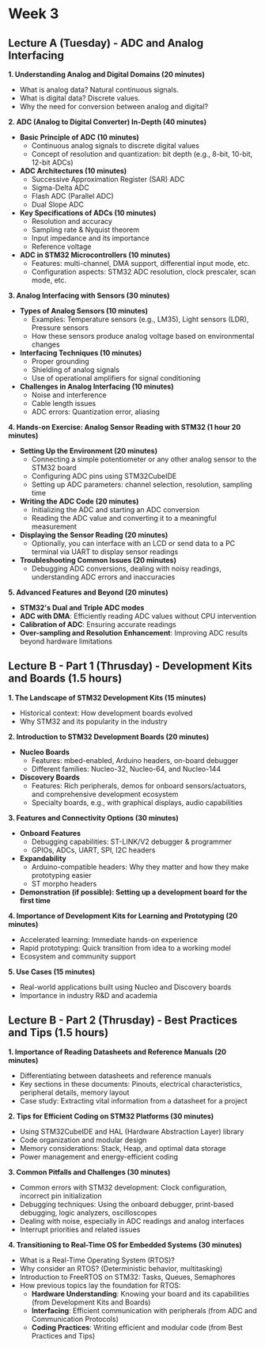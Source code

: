 # Week 3

## Lecture A (Tuesday) - ADC and Analog Interfacing
**1. Understanding Analog and Digital Domains (20 minutes)**
- What is analog data? Natural continuous signals.
- What is digital data? Discrete values.
- Why the need for conversion between analog and digital?

**2. ADC (Analog to Digital Converter) In-Depth (40 minutes)**
- **Basic Principle of ADC (10 minutes)**
  - Continuous analog signals to discrete digital values
  - Concept of resolution and quantization: bit depth (e.g., 8-bit, 10-bit, 12-bit ADCs)
- **ADC Architectures (10 minutes)**
  - Successive Approximation Register (SAR) ADC
  - Sigma-Delta ADC
  - Flash ADC (Parallel ADC)
  - Dual Slope ADC
- **Key Specifications of ADCs (10 minutes)**
  - Resolution and accuracy
  - Sampling rate & Nyquist theorem
  - Input impedance and its importance
  - Reference voltage
- **ADC in STM32 Microcontrollers (10 minutes)**
  - Features: multi-channel, DMA support, differential input mode, etc.
  - Configuration aspects: STM32 ADC resolution, clock prescaler, scan mode, etc.

**3. Analog Interfacing with Sensors (30 minutes)**
- **Types of Analog Sensors (10 minutes)**
  - Examples: Temperature sensors (e.g., LM35), Light sensors (LDR), Pressure sensors
  - How these sensors produce analog voltage based on environmental changes
- **Interfacing Techniques (10 minutes)**
  - Proper grounding
  - Shielding of analog signals
  - Use of operational amplifiers for signal conditioning
- **Challenges in Analog Interfacing (10 minutes)**
  - Noise and interference
  - Cable length issues
  - ADC errors: Quantization error, aliasing

**4. Hands-on Exercise: Analog Sensor Reading with STM32 (1 hour 20 minutes)**
- **Setting Up the Environment (20 minutes)**
  - Connecting a simple potentiometer or any other analog sensor to the STM32 board
  - Configuring ADC pins using STM32CubeIDE
  - Setting up ADC parameters: channel selection, resolution, sampling time
- **Writing the ADC Code (20 minutes)**
  - Initializing the ADC and starting an ADC conversion
  - Reading the ADC value and converting it to a meaningful measurement
- **Displaying the Sensor Reading (20 minutes)**
  - Optionally, you can interface with an LCD or send data to a PC terminal via UART to display sensor readings
- **Troubleshooting Common Issues (20 minutes)**
  - Debugging ADC conversions, dealing with noisy readings, understanding ADC errors and inaccuracies

**5. Advanced Features and Beyond (20 minutes)**
- **STM32's Dual and Triple ADC modes**
- **ADC with DMA**: Efficiently reading ADC values without CPU intervention
- **Calibration of ADC**: Ensuring accurate readings
- **Over-sampling and Resolution Enhancement**: Improving ADC results beyond hardware limitations

## Lecture B - Part 1  (Thrusday) - Development Kits and Boards (1.5 hours)

**1. The Landscape of STM32 Development Kits (15 minutes)**
- Historical context: How development boards evolved
- Why STM32 and its popularity in the industry

**2. Introduction to STM32 Development Boards (20 minutes)**
- **Nucleo Boards**
  - Features: mbed-enabled, Arduino headers, on-board debugger
  - Different families: Nucleo-32, Nucleo-64, and Nucleo-144
- **Discovery Boards**
  - Features: Rich peripherals, demos for onboard sensors/actuators, and comprehensive development ecosystem
  - Specialty boards, e.g., with graphical displays, audio capabilities

**3. Features and Connectivity Options (30 minutes)**
- **Onboard Features**
  - Debugging capabilities: ST-LINK/V2 debugger & programmer
  - GPIOs, ADCs, UART, SPI, I2C headers
- **Expandability**
  - Arduino-compatible headers: Why they matter and how they make prototyping easier
  - ST morpho headers
- **Demonstration (if possible): Setting up a development board for the first time**

**4. Importance of Development Kits for Learning and Prototyping (20 minutes)**
- Accelerated learning: Immediate hands-on experience
- Rapid prototyping: Quick transition from idea to a working model
- Ecosystem and community support

**5. Use Cases (15 minutes)**
- Real-world applications built using Nucleo and Discovery boards
- Importance in industry R&D and academia

## Lecture B - Part 2  (Thrusday) - Best Practices and Tips (1.5 hours)

**1. Importance of Reading Datasheets and Reference Manuals (20 minutes)**
- Differentiating between datasheets and reference manuals
- Key sections in these documents: Pinouts, electrical characteristics, peripheral details, memory layout
- Case study: Extracting vital information from a datasheet for a project

**2. Tips for Efficient Coding on STM32 Platforms (30 minutes)**
- Using STM32CubeIDE and HAL (Hardware Abstraction Layer) library
- Code organization and modular design
- Memory considerations: Stack, Heap, and optimal data storage
- Power management and energy-efficient coding

**3. Common Pitfalls and Challenges (30 minutes)**
- Common errors with STM32 development: Clock configuration, incorrect pin initialization
- Debugging techniques: Using the onboard debugger, print-based debugging, logic analyzers, oscilloscopes
- Dealing with noise, especially in ADC readings and analog interfaces
- Interrupt priorities and related issues

**4. Transitioning to Real-Time OS for Embedded Systems (30 minutes)**
- What is a Real-Time Operating System (RTOS)?
- Why consider an RTOS? (Deterministic behavior, multitasking)
- Introduction to FreeRTOS on STM32: Tasks, Queues, Semaphores
- How previous topics lay the foundation for RTOS: 
  - **Hardware Understanding**: Knowing your board and its capabilities (from Development Kits and Boards)
  - **Interfacing**: Efficient communication with peripherals (from ADC and Communication Protocols)
  - **Coding Practices**: Writing efficient and modular code (from Best Practices and Tips)
